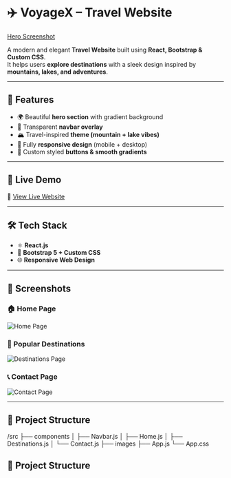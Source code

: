 # ✈️ VoyageX – Travel Website  

[Hero Screenshot](https://github.com/user-attachments/assets/ad33882c-193e-4393-8dad-971e1cf982fe)  

A modern and elegant **Travel Website** built using **React, Bootstrap & Custom CSS**.  
It helps users **explore destinations** with a sleek design inspired by **mountains, lakes, and adventures**.  

---

## 🌟 Features  
- 🌍 Beautiful **hero section** with gradient background  
- 📌 Transparent **navbar overlay**  
- 🏔️ Travel-inspired **theme (mountain + lake vibes)**  
- 📱 Fully **responsive design** (mobile + desktop)  
- 🎨 Custom styled **buttons & smooth gradients**  

---

## 🚀 Live Demo  
🔗 [View Live Website](https://react-travel-singlepage.netlify.app/)  

---

## 🛠️ Tech Stack  
- ⚛️ **React.js**  
- 🎨 **Bootstrap 5 + Custom CSS**  
- 🌐 **Responsive Web Design**  

---

## 📸 Screenshots  

### 🏠 Home Page  
![Home Page](https://github.com/user-attachments/assets/ad33882c-193e-4393-8dad-971e1cf982fe)  

### 📍 Popular Destinations  
![Destinations Page](https://github.com/user-attachments/assets/245957e8-9244-4124-b710-1bd9ac499202)  

### 📞 Contact Page  
![Contact Page](https://github.com/user-attachments/assets/022e48da-76a0-4302-849b-e8410d910f86) 

---


## 📂 Project Structure  
/src
├── components
│ ├── Navbar.js
│ ├── Home.js
│ ├── Destinations.js
│ └── Contact.js
├── images
├── App.js
└── App.css



## 📂 Project Structure  
